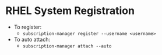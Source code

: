 # RHEL System Registration

- To register:
  - `subscription-manager register --username <username>`
- To auto attach:
  - `subscription-manager attach --auto`
